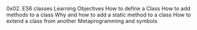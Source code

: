 0x02. ES6 classes
Learning Objectives
How to define a Class
How to add methods to a class
Why and how to add a static method to a class
How to extend a class from another
Metaprogramming and symbols
